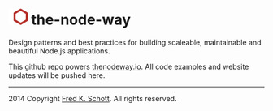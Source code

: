 ![icon](logo.png) the-node-way
==============================================

Design patterns and best practices for building scaleable, maintainable and beautiful Node.js applications.

This github repo powers [thenodeway.io](http://thenodeway.io). All code examples and website updates will be pushed here.

---
 
2014 Copyright [Fred K. Schott](http://fredkschott.com/). All rights reserved.
